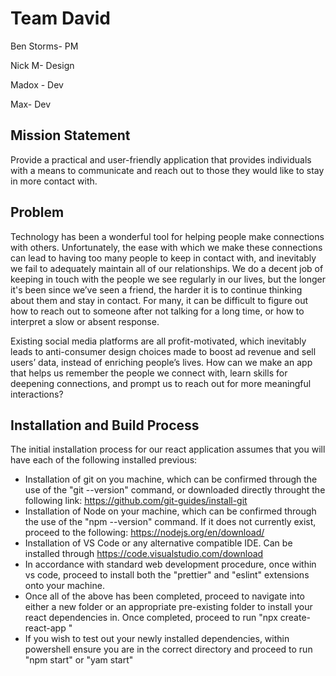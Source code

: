 # Team David
Ben Storms- PM

Nick M- Design

Madox - Dev

Max- Dev

## Mission Statement

Provide a practical and user-friendly application that provides individuals with a means to communicate and reach out to those they would like to stay in more contact with.
## Problem

Technology has been a wonderful tool for helping people make connections with others. Unfortunately, the ease with which we make these connections can lead to having too many people to keep in contact with, and inevitably we fail to adequately maintain all of our relationships. We do a decent job of keeping in touch with the people we see regularly in our lives, but the longer it's been since we’ve seen a friend, the harder it is to continue thinking about them and stay in contact. For many, it can be difficult to figure out how to reach out to someone after not talking for a long time, or how to interpret a slow or absent response.

Existing social media platforms are all profit-motivated, which inevitably leads to anti-consumer design choices made to boost ad revenue and sell users’ data, instead of enriching people’s lives. How can we make an app that helps us remember the people we connect with, learn skills for deepening connections, and prompt us to reach out for more meaningful interactions?  

## Installation and Build Process
The initial installation process for our react application assumes that you will have each of the following installed previous: 
  - Installation of git on you machine, which can be confirmed through the use of the "git --version" command, or downloaded directly throught the following link: https://github.com/git-guides/install-git
  - Installation of Node on your machine, which can be confirmed through the use of the "npm --version" command. If it does not currently exist, proceed to the following: https://nodejs.org/en/download/
  - Installation of VS Code or any alternative compatible IDE. Can be installed through https://code.visualstudio.com/download
  - In accordance with standard web development procedure, once within vs code, proceed to install both the "prettier" and "eslint" extensions onto your machine. 
  - Once all of the above has been completed, proceed to navigate into either a new folder or an appropriate pre-existing         folder to install your react dependencies in. Once completed, proceed to run "npx create-react-app <Folder-Name>"
  - If you wish to test out your newly installed dependencies, within powershell ensure you are in the correct directory and     proceed to run "npm start" or "yam start" 
